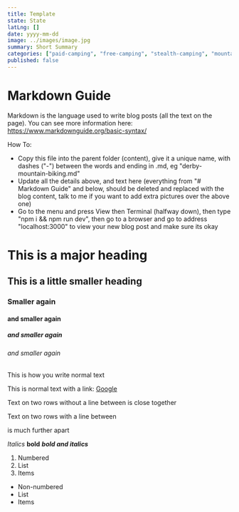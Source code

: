 ```yaml
---
title: Template
state: State
latLng: []
date: yyyy-mm-dd
image: ../images/image.jpg
summary: Short Summary
categories: ["paid-camping", "free-camping", "stealth-camping", "mountain-biking", "foodie", "trail-running", "other"]
published: false
---
```


# Markdown Guide

Markdown is the language used to write blog posts (all the text on the page). You can see more information here: https://www.markdownguide.org/basic-syntax/

How To: 

- Copy this file into the parent folder (content), give it a unique name, with dashes ("-") between the words and ending in .md, eg "derby-mountain-biking.md"
- Update all the details above, and text here (everything from "# Markdown Guide" and below, should be deleted and replaced with the blog content, talk to me if you want to add extra pictures over the above one)
- Go to the menu and press View then Terminal (halfway down), then type "npm i && npm run dev", then go to a browser and go to address "localhost:3000" to view your new blog post and make sure its okay



# This is a major heading
## This is a little smaller heading
### Smaller again
#### and smaller again
##### and smaller again
###### and smaller again

This is how you write normal text

This is normal text with a link: [Google](https://www.google.com)

Text on two rows without a line between
is close together

Text on two rows with a line between

is much further apart

*Italics* **bold** ***bold and italics***

1. Numbered
2. List
3. Items

- Non-numbered
- List
- Items